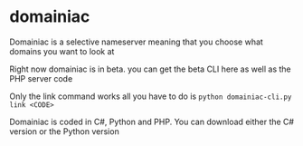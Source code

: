 # domainiac

Domainiac is a selective nameserver meaning that you choose what domains you want to look at

Right now domainiac is in beta. you can get the beta CLI here as well as the PHP server code

Only the link command works all you have to do is `python domainiac-cli.py link <CODE>`

Domainiac is coded in C#, Python and PHP. You can download either the C# version or the Python version
